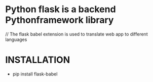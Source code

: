 # Python flask is a backend Pythonframework library
// The flask babel extension is used to translate web app to different languages
# INSTALLATION
* pip install flask-babel

